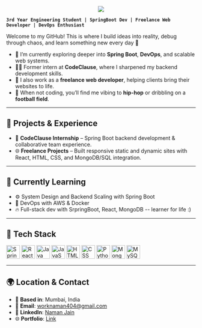 <p align="center">
  <img src="https://readme-typing-svg.herokuapp.com?font=Fira+Code&weight=500&size=30&pause=1000&color=61DAFB&center=true&vCenter=true&width=900&height=100&lines=Hi%2C+I'm+Naman+Jain+👋;SpringBoot+Dev+%7C+SDE+%7C+AWS;Freelance+Web+Developer+%7C+ReactJS">
</p>

**`3rd Year Engineering Student | SpringBoot Dev | Freelance Web Developer | DevOps Enthusiast`**

Welcome to my GitHub! This is where I build ideas into reality, debug through chaos, and learn something new every day 🚀

- 🌱 I’m currently exploring deeper into **Spring Boot**, **DevOps**, and scalable web systems.
- 👨‍💻 Former intern at **CodeClause**, where I sharpened my backend development skills.
- 💼 I also work as a **freelance web developer**, helping clients bring their websites to life.
- 🧠 When not coding, you’ll find me vibing to **hip-hop** or dribbling on a **football field**.

---

## 💼 Projects & Experience
- 🔧 **CodeClause Internship** – Spring Boot backend development & collaborative team experience.
- 🌐 **Freelance Projects** – Built responsive static and dynamic sites with React, HTML, CSS, and MongoDB/SQL integration.

---

## 🧠 Currently Learning
- ⚙️ System Design and Backend Scaling with Spring Boot
- 🤖 DevOps with AWS & Docker
- 🔥 Full-stack dev with SrpringBoot, React, MongoDB -- learner for life :)

---

## 🧰 Tech Stack
<p align="left">
  <img src="https://www.vectorlogo.zone/logos/springio/springio-icon.svg" width="36" alt="Spring Boot">
  <img src="https://raw.githubusercontent.com/danielcranney/readme-generator/main/public/icons/skills/react-colored.svg" width="36" alt="React">
   <img src="https://raw.githubusercontent.com/danielcranney/readme-generator/main/public/icons/skills/java-colored.svg" width="36" alt="Java">
  <img src="https://raw.githubusercontent.com/danielcranney/readme-generator/main/public/icons/skills/javascript-colored.svg" width="36" alt="JavaScript">
  <img src="https://raw.githubusercontent.com/danielcranney/readme-generator/main/public/icons/skills/html5-colored.svg" width="36" alt="HTML">
  <img src="https://raw.githubusercontent.com/danielcranney/readme-generator/main/public/icons/skills/css3-colored.svg" width="36" alt="CSS">
  <img src="https://raw.githubusercontent.com/danielcranney/readme-generator/main/public/icons/skills/python-colored.svg" width="36" alt="Python">
  <img src="https://raw.githubusercontent.com/danielcranney/readme-generator/main/public/icons/skills/mongodb-colored.svg" width="36" alt="MongoDB">
  <img src="https://raw.githubusercontent.com/danielcranney/readme-generator/main/public/icons/skills/mysql-colored.svg" width="36" alt="MySQL">
</p>

---

## 🌍 Location & Contact
- 📍 **Based in**: Mumbai, India
- 📧 **Email**: [worknaman404@gmail.com](mailto:worknaman404@gmail.com)
- 💼 **LinkedIn**: [Naman Jain](https://www.linkedin.com/in/namanjain85/)
- 🌐 **Portfolio**: [Link](https://namanjain404.netlify.app/)
